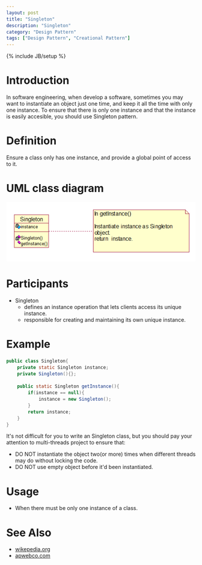 ```yaml
---
layout: post
title: "Singleton"
description: "Singleton"
category: "Design Pattern"
tags: ["Design Pattern", "Creational Pattern"]
---
```

{% include JB/setup %}

# Introduction
In software engineering, when develop a software, sometimes you may want to instantiate an object just one time, and keep it all the time with only one instance. To ensure that there is only one instance and that the instance is easily accesible, you should use Singleton pattern.

# Definition
Ensure a class only has one instance, and provide a global point of access to it.

# UML class diagram
![Singleton pattern](/assets/images/designpattern/singleton.png "Singleton pattern")

# Participants

* Singleton
	* defines an instance operation that lets clients access its unique instance.
	* responsible for creating and maintaining its own unique instance.

# Example

```java
public class Singleton{
	private static Singleton instance;
	private Singleton(){};

	public static Singleton getInstance(){
		if(instance == null){
			instance = new Singleton();
		}
		return instance;
	}
}
```
It's not difficult for you to write an Singleton class, but you should pay your attention to multi-threads project to ensure that:

* DO NOT instantiate the object two(or more) times when different threads may do without locking the code.
* DO NOT use empty object before it'd been instantiated.

# Usage
* When there must be only one instance of a class.

# See Also

* [wikepedia.org](http://en.wikipedia.org/wiki/Singleton_pattern "wikipedia.org")
* [apwebco.com](http://www.apwebco.com/gofpatterns/creational/Singleton.html "apwebco.com")